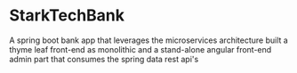 # StarkTechBank
A spring boot bank app that leverages the microservices architecture built a thyme leaf front-end as monolithic and a stand-alone angular front-end admin part that consumes the spring data rest api's
